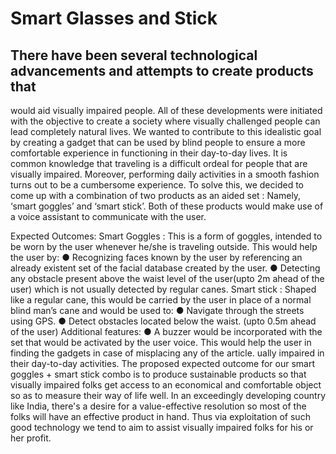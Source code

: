 # Smart Glasses and Stick

## There have been several technological advancements and attempts to create products that
would aid visually impaired people. All of these developments were initiated with the objective to
create a society where visually challenged people can lead completely natural lives. We wanted
to contribute to this idealistic goal by creating a gadget that can be used by blind people to
ensure a more comfortable experience in functioning in their day-to-day lives.
It is common knowledge that traveling is a difficult ordeal for people that are visually impaired.
Moreover, performing daily activities in a smooth fashion turns out to be a cumbersome
experience. To solve this, we decided to come up with a combination of two products as an
aided set : Namely, ‘smart goggles’ and ‘smart stick’. Both of these products would make use of
a voice assistant to communicate with the user.

Expected Outcomes:
Smart Goggles : This is a form of goggles, intended to be worn by the user whenever
he/she is traveling outside. This would help the user by:
● Recognizing faces known by the user by referencing an already existent set of
the facial database created by the user.
● Detecting any obstacle present above the waist level of the user(upto 2m ahead
of the user) which is not usually detected by regular canes.
Smart stick : Shaped like a regular cane, this would be carried by the user in place of a
normal blind man’s cane and would be used to:
● Navigate through the streets using GPS.
● Detect obstacles located below the waist. (upto 0.5m ahead of the user)
Additional features:
● A buzzer would be incorporated with the set that would be activated by the user
voice. This would help the user in finding the gadgets in case of misplacing any
of the article.
ually impaired in their day-to-day activities. The proposed expected outcome for our smart
goggles + smart stick combo is to produce sustainable products so that visually impaired folks
get access to an economical and comfortable object so as to measure their way of life well. In
an exceedingly developing country like India, there's a desire for a value-effective resolution so
most of the folks will have an effective product in hand. Thus via exploitation of such good
technology we tend to aim to assist visually impaired folks for his or her profit.
